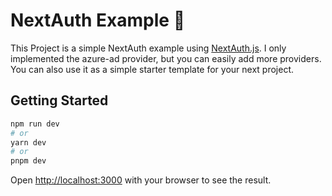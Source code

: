 # NextAuth Example 🚀

This Project is a simple NextAuth example using [NextAuth.js](https://next-auth.js.org/).
I only implemented the azure-ad provider, but you can easily add more providers. You can also use it as a simple starter template for your next project.

## Getting Started

```bash
npm run dev
# or
yarn dev
# or
pnpm dev
```

Open [http://localhost:3000](http://localhost:3000) with your browser to see the result.
